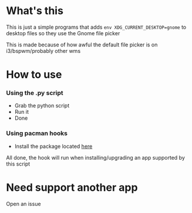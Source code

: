 # What's this
This is just a simple programs that adds `env XDG_CURRENT_DESKTOP=gnome` to desktop files so they use the Gnome file picker

This is made because of how awful the default file picker is on i3/bspwm/probably other wms

# How to use
### Using the .py script
- Grab the python script
- Run it
- Done
### Using pacman hooks
- Install the package located [here](https://aur.archlinux.org/packages/gtkpickeradder-hook) 
   
All done, the hook will run when installing/upgrading an app supported by this script

# Need support another app
Open an issue